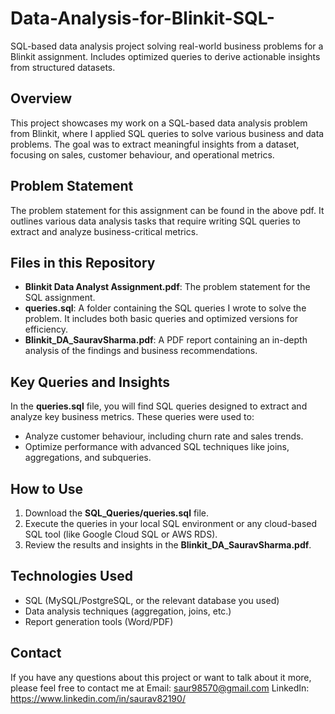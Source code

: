 # Data-Analysis-for-Blinkit-SQL-
SQL-based data analysis project solving real-world business problems for a Blinkit assignment. Includes optimized queries to derive actionable insights from structured datasets.
## Overview
This project showcases my work on a SQL-based data analysis problem from Blinkit, where I applied SQL queries to solve various business and data problems. The goal was to extract meaningful insights from a dataset, focusing on sales, customer behaviour, and operational metrics.

## Problem Statement
The problem statement for this assignment can be found in the above pdf. It outlines various data analysis tasks that require writing SQL queries to extract and analyze business-critical metrics.

## Files in this Repository
- **Blinkit Data Analyst Assignment.pdf**: The problem statement for the SQL assignment.
- **queries.sql**: A folder containing the SQL queries I wrote to solve the problem. It includes both basic queries and optimized versions for efficiency.
- **Blinkit_DA_SauravSharma.pdf**: A PDF report containing an in-depth analysis of the findings and business recommendations.


## Key Queries and Insights
In the **queries.sql** file, you will find SQL queries designed to extract and analyze key business metrics. These queries were used to:
- Analyze customer behaviour, including churn rate and sales trends.
- Optimize performance with advanced SQL techniques like joins, aggregations, and subqueries.

## How to Use
1. Download the **SQL_Queries/queries.sql** file.
2. Execute the queries in your local SQL environment or any cloud-based SQL tool (like Google Cloud SQL or AWS RDS).
3. Review the results and insights in the **Blinkit_DA_SauravSharma.pdf**.

## Technologies Used
- SQL (MySQL/PostgreSQL, or the relevant database you used)
- Data analysis techniques (aggregation, joins, etc.)
- Report generation tools (Word/PDF)

## Contact
If you have any questions about this project or want to talk about it more, please feel free to contact me at 
Email: saur98570@gmail.com
LinkedIn: https://www.linkedin.com/in/saurav82190/
